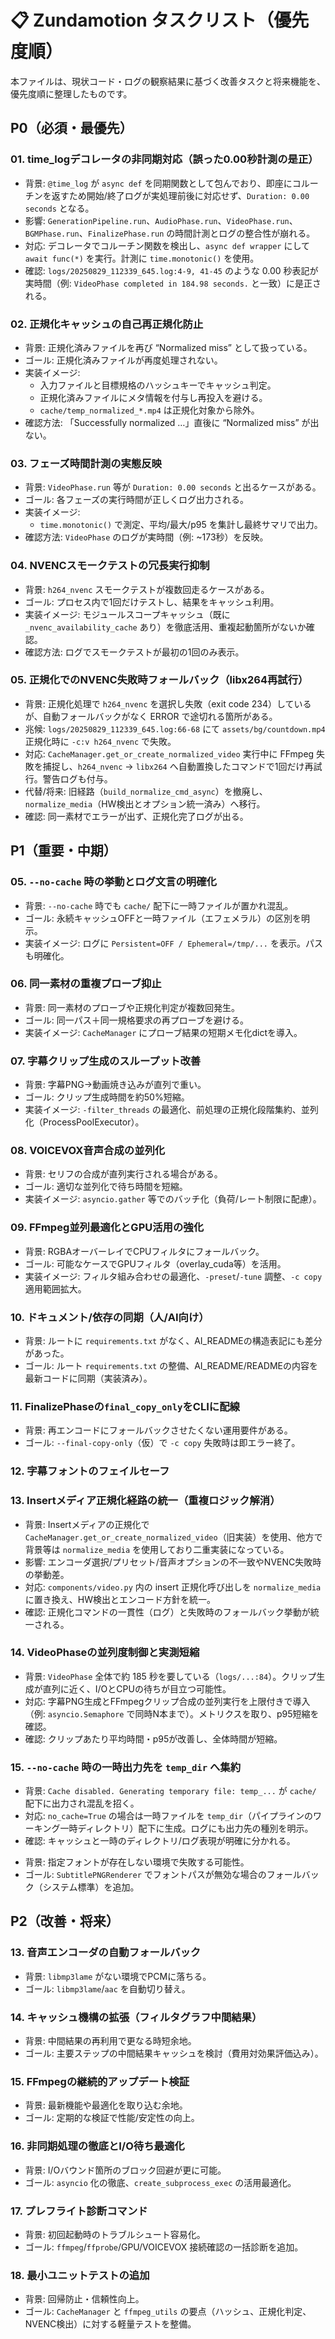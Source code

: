 # 📋 Zundamotion タスクリスト（優先度順）

本ファイルは、現状コード・ログの観察結果に基づく改善タスクと将来機能を、優先度順に整理したものです。

## P0（必須・最優先）

### 01. time_logデコレータの非同期対応（誤った0.00秒計測の是正）

- 背景: `@time_log` が `async def` を同期関数として包んでおり、即座にコルーチンを返すため開始/終了ログが実処理前後に対応せず、`Duration: 0.00 seconds` となる。
- 影響: `GenerationPipeline.run`、`AudioPhase.run`、`VideoPhase.run`、`BGMPhase.run`、`FinalizePhase.run` の時間計測とログの整合性が崩れる。
- 対応: デコレータでコルーチン関数を検出し、`async def wrapper` にして `await func(*)` を実行。計測に `time.monotonic()` を使用。
- 確認: `logs/20250829_112339_645.log:4-9, 41-45` のような 0.00 秒表記が実時間（例: `VideoPhase completed in 184.98 seconds.` と一致）に是正される。


### 02. 正規化キャッシュの自己再正規化防止

* 背景: 正規化済みファイルを再び “Normalized miss” として扱っている。
* ゴール: 正規化済みファイルが再度処理されない。
* 実装イメージ:
  * 入力ファイルと目標規格のハッシュキーでキャッシュ判定。
  * 正規化済みファイルにメタ情報を付与し再投入を避ける。
  * `cache/temp_normalized_*.mp4` は正規化対象から除外。
* 確認方法: 「Successfully normalized …」直後に “Normalized miss” が出ない。

### 03. フェーズ時間計測の実態反映

* 背景: `VideoPhase.run` 等が `Duration: 0.00 seconds` と出るケースがある。
* ゴール: 各フェーズの実行時間が正しくログ出力される。
* 実装イメージ:
  * `time.monotonic()` で測定、平均/最大/p95 を集計し最終サマリで出力。
* 確認方法: `VideoPhase` のログが実時間（例: ~173秒）を反映。

### 04. NVENCスモークテストの冗長実行抑制

* 背景: `h264_nvenc` スモークテストが複数回走るケースがある。
* ゴール: プロセス内で1回だけテストし、結果をキャッシュ利用。
* 実装イメージ: モジュールスコープキャッシュ（既に `_nvenc_availability_cache` あり）を徹底活用、重複起動箇所がないか確認。
* 確認方法: ログでスモークテストが最初の1回のみ表示。

### 05. 正規化でのNVENC失敗時フォールバック（libx264再試行）

- 背景: 正規化処理で `h264_nvenc` を選択し失敗（exit code 234）しているが、自動フォールバックがなく ERROR で途切れる箇所がある。
- 兆候: `logs/20250829_112339_645.log:66-68` にて `assets/bg/countdown.mp4` 正規化時に `-c:v h264_nvenc` で失敗。
- 対応: `CacheManager.get_or_create_normalized_video` 実行中に FFmpeg 失敗を捕捉し、`h264_nvenc` → `libx264` へ自動置換したコマンドで1回だけ再試行。警告ログも付与。
- 代替/将来: 旧経路（`build_normalize_cmd_async`）を撤廃し、`normalize_media`（HW検出とオプション統一済み）へ移行。
- 確認: 同一素材でエラーが出ず、正規化完了ログが出る。

## P1（重要・中期）

### 05. `--no-cache` 時の挙動とログ文言の明確化

* 背景: `--no-cache` 時でも `cache/` 配下に一時ファイルが置かれ混乱。
* ゴール: 永続キャッシュOFFと一時ファイル（エフェメラル）の区別を明示。
* 実装イメージ: ログに `Persistent=OFF / Ephemeral=/tmp/...` を表示。パスも明確化。

### 06. 同一素材の重複プローブ抑止

* 背景: 同一素材のプローブや正規化判定が複数回発生。
* ゴール: 同一パス＋同一規格要求の再プローブを避ける。
* 実装イメージ: `CacheManager` にプローブ結果の短期メモ化dictを導入。

### 07. 字幕クリップ生成のスループット改善

* 背景: 字幕PNG→動画焼き込みが直列で重い。
* ゴール: クリップ生成時間を約50%短縮。
* 実装イメージ: `-filter_threads` の最適化、前処理の正規化段階集約、並列化（ProcessPoolExecutor）。

### 08. VOICEVOX音声合成の並列化

* 背景: セリフの合成が直列実行される場合がある。
* ゴール: 適切な並列化で待ち時間を短縮。
* 実装イメージ: `asyncio.gather` 等でのバッチ化（負荷/レート制限に配慮）。

### 09. FFmpeg並列最適化とGPU活用の強化

* 背景: RGBAオーバーレイでCPUフィルタにフォールバック。
* ゴール: 可能なケースでGPUフィルタ（overlay_cuda等）を活用。
* 実装イメージ: フィルタ組み合わせの最適化、`-preset`/`-tune` 調整、`-c copy` 適用範囲拡大。

### 10. ドキュメント/依存の同期（人/AI向け）

* 背景: ルートに `requirements.txt` がなく、AI_READMEの構造表記にも差分があった。
* ゴール: ルート `requirements.txt` の整備、AI_README/READMEの内容を最新コードに同期（実装済み）。

### 11. FinalizePhaseの`final_copy_only`をCLIに配線

* 背景: 再エンコードにフォールバックさせたくない運用要件がある。
* ゴール: `--final-copy-only`（仮）で `-c copy` 失敗時は即エラー終了。

### 12. 字幕フォントのフェイルセーフ

### 13. Insertメディア正規化経路の統一（重複ロジック解消）

- 背景: Insertメディアの正規化で `CacheManager.get_or_create_normalized_video`（旧実装）を使用、他方で背景等は `normalize_media` を使用しており二重実装になっている。
- 影響: エンコーダ選択/プリセット/音声オプションの不一致やNVENC失敗時の挙動差。
- 対応: `components/video.py` 内の insert 正規化呼び出しを `normalize_media` に置き換え、HW検出とエンコード方針を統一。
- 確認: 正規化コマンドの一貫性（ログ）と失敗時のフォールバック挙動が統一される。

### 14. VideoPhaseの並列度制御と実測短縮

- 背景: `VideoPhase` 全体で約 185 秒を要している（`logs/...:84`）。クリップ生成が直列に近く、I/OとCPUの待ちが目立つ可能性。
- 対応: 字幕PNG生成とFFmpegクリップ合成の並列実行を上限付きで導入（例: `asyncio.Semaphore` で同時N本まで）。メトリクスを取り、p95短縮を確認。
- 確認: クリップあたり平均時間・p95が改善し、全体時間が短縮。

### 15. `--no-cache` 時の一時出力先を `temp_dir` へ集約

- 背景: `Cache disabled. Generating temporary file: temp_...` が `cache/` 配下に出力され混乱を招く。
- 対応: `no_cache=True` の場合は一時ファイルを `temp_dir`（パイプラインのワーキング一時ディレクトリ）配下に生成。ログにも出力先の種別を明示。
- 確認: キャッシュと一時のディレクトリ/ログ表現が明確に分かれる。

* 背景: 指定フォントが存在しない環境で失敗する可能性。
* ゴール: `SubtitlePNGRenderer` でフォントパスが無効な場合のフォールバック（システム標準）を追加。

## P2（改善・将来）

### 13. 音声エンコーダの自動フォールバック

* 背景: `libmp3lame` がない環境でPCMに落ちる。
* ゴール: `libmp3lame`/`aac` を自動切り替え。

### 14. キャッシュ機構の拡張（フィルタグラフ中間結果）

* 背景: 中間結果の再利用で更なる時短余地。
* ゴール: 主要ステップの中間結果キャッシュを検討（費用対効果評価込み）。

### 15. FFmpegの継続的アップデート検証

* 背景: 最新機能や最適化を取り込む余地。
* ゴール: 定期的な検証で性能/安定性の向上。

### 16. 非同期処理の徹底とI/O待ち最適化

* 背景: I/Oバウンド箇所のブロック回避が更に可能。
* ゴール: `asyncio` 化の徹底、`create_subprocess_exec` の活用最適化。

### 17. プレフライト診断コマンド

* 背景: 初回起動時のトラブルシュート容易化。
* ゴール: `ffmpeg`/`ffprobe`/GPU/VOICEVOX 接続確認の一括診断を追加。

### 18. 最小ユニットテストの追加

* 背景: 回帰防止・信頼性向上。
* ゴール: `CacheManager` と `ffmpeg_utils` の要点（ハッシュ、正規化判定、NVENC検出）に対する軽量テストを整備。
